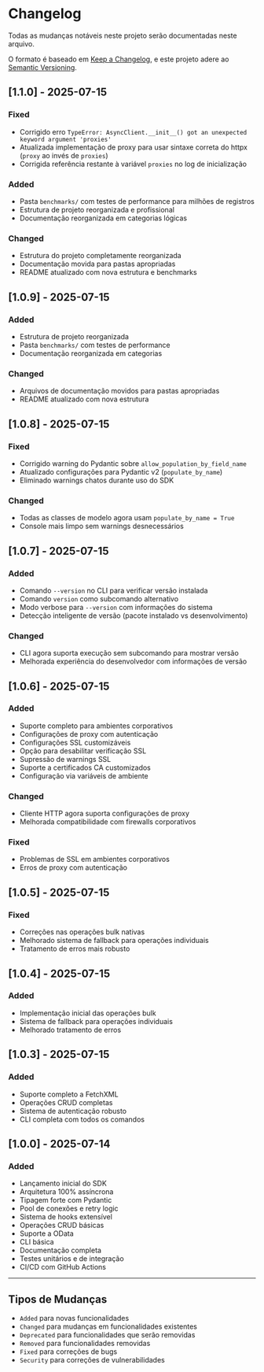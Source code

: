 # Changelog

Todas as mudanças notáveis neste projeto serão documentadas neste arquivo.

O formato é baseado em [Keep a Changelog](https://keepachangelog.com/en/1.0.0/),
e este projeto adere ao [Semantic Versioning](https://semver.org/spec/v2.0.0.html).

## [1.1.0] - 2025-07-15

### Fixed
- Corrigido erro `TypeError: AsyncClient.__init__() got an unexpected keyword argument 'proxies'`
- Atualizada implementação de proxy para usar sintaxe correta do httpx (`proxy` ao invés de `proxies`)
- Corrigida referência restante à variável `proxies` no log de inicialização

### Added
- Pasta `benchmarks/` com testes de performance para milhões de registros
- Estrutura de projeto reorganizada e profissional
- Documentação reorganizada em categorias lógicas

### Changed
- Estrutura do projeto completamente reorganizada
- Documentação movida para pastas apropriadas
- README atualizado com nova estrutura e benchmarks

## [1.0.9] - 2025-07-15

### Added
- Estrutura de projeto reorganizada
- Pasta `benchmarks/` com testes de performance
- Documentação reorganizada em categorias

### Changed
- Arquivos de documentação movidos para pastas apropriadas
- README atualizado com nova estrutura

## [1.0.8] - 2025-07-15

### Fixed
- Corrigido warning do Pydantic sobre `allow_population_by_field_name`
- Atualizado configurações para Pydantic v2 (`populate_by_name`)
- Eliminado warnings chatos durante uso do SDK

### Changed
- Todas as classes de modelo agora usam `populate_by_name = True`
- Console mais limpo sem warnings desnecessários

## [1.0.7] - 2025-07-15

### Added
- Comando `--version` no CLI para verificar versão instalada
- Comando `version` como subcomando alternativo
- Modo verbose para `--version` com informações do sistema
- Detecção inteligente de versão (pacote instalado vs desenvolvimento)

### Changed
- CLI agora suporta execução sem subcomando para mostrar versão
- Melhorada experiência do desenvolvedor com informações de versão

## [1.0.6] - 2025-07-15

### Added
- Suporte completo para ambientes corporativos
- Configurações de proxy com autenticação
- Configurações SSL customizáveis
- Opção para desabilitar verificação SSL
- Supressão de warnings SSL
- Suporte a certificados CA customizados
- Configuração via variáveis de ambiente

### Changed
- Cliente HTTP agora suporta configurações de proxy
- Melhorada compatibilidade com firewalls corporativos

### Fixed
- Problemas de SSL em ambientes corporativos
- Erros de proxy com autenticação

## [1.0.5] - 2025-07-15

### Fixed
- Correções nas operações bulk nativas
- Melhorado sistema de fallback para operações individuais
- Tratamento de erros mais robusto

## [1.0.4] - 2025-07-15

### Added
- Implementação inicial das operações bulk
- Sistema de fallback para operações individuais
- Melhorado tratamento de erros

## [1.0.3] - 2025-07-15

### Added
- Suporte completo a FetchXML
- Operações CRUD completas
- Sistema de autenticação robusto
- CLI completa com todos os comandos

## [1.0.0] - 2025-07-14

### Added
- Lançamento inicial do SDK
- Arquitetura 100% assíncrona
- Tipagem forte com Pydantic
- Pool de conexões e retry logic
- Sistema de hooks extensível
- Operações CRUD básicas
- Suporte a OData
- CLI básica
- Documentação completa
- Testes unitários e de integração
- CI/CD com GitHub Actions

---

## Tipos de Mudanças

- `Added` para novas funcionalidades
- `Changed` para mudanças em funcionalidades existentes
- `Deprecated` para funcionalidades que serão removidas
- `Removed` para funcionalidades removidas
- `Fixed` para correções de bugs
- `Security` para correções de vulnerabilidades

